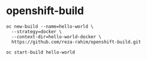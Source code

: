 # openshift-build

```
oc new-build --name=hello-world \
  --strategy=docker \
  --context-dir=hello-world-docker \
  https://github.com/reza-rahim/openshift-build.git
```

```
oc start-build hello-world

```
